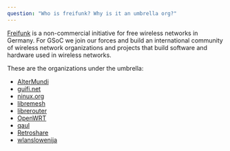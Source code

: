 ```yaml
---
question: "Who is freifunk? Why is it an umbrella org?"
---
```

[Freifunk](https://freifunk.net/en) is a non-commercial initiative for free wireless networks in Germany. For GSoC we join our forces and build an international community of wireless network organizations and projects that build software and hardware used in wireless networks.

These are the organizations under the umbrella:

* [AlterMundi](https://altermundi.net/)
* [guifi.net](http://guifi.net)
* [ninux.org](http://ninux.org/)
* [libremesh](https://libremesh.org/)
* [librerouter](https://librerouter.org/)
* [OpenWRT](https://openwrt.org/)
* [qaul](https://qaul.net/)
* [Retroshare](https://retroshare.cc/)
* [wlanslowenija](https://wlan-si.net/en/)
